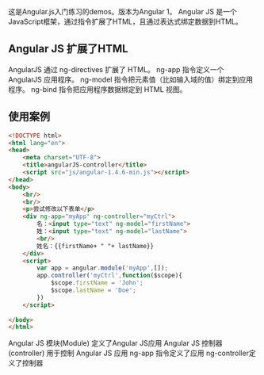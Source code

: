 这是Angular.js入门练习的demos。版本为Angular 1。
Angular JS 是一个JavaScript框架，通过指令扩展了HTML，且通过表达式绑定数据到HTML。

## Angular JS 扩展了HTML
AngularJS 通过 ng-directives 扩展了 HTML。
ng-app 指令定义一个 AngularJS 应用程序。
ng-model 指令把元素值（比如输入域的值）绑定到应用程序。
ng-bind 指令把应用程序数据绑定到 HTML 视图。

## 使用案例

```html
<!DOCTYPE html>
<html lang="en">
<head>
	<meta charset="UTF-8">
	<title>angularJS-controller</title>
	<script src="js/angular-1.4.6-min.js"></script>
</head>
<body>
 	<br/>
 	<br/>
	<p>尝试修改以下表单</p>
	<div ng-app="myApp" ng-controller="myCtrl">
		名：<input type="text" ng-model="firstName">
		姓：<input type="text" ng-model="lastName">
		<br/>
		姓名：{{firstName+ " "+ lastName}}
	</div>
	<script>
		var app = angular.module('myApp',[]);
		app.controller('myCtrl',function($scope){
			$scope.firstName = 'John';
			$scope.lastName = 'Doe';
		})
	</script>
	
</body>
</html>
```
Angular JS 模块(Module) 定义了Angular JS应用
Angular JS 控制器(controller) 用于控制 Angular JS 应用
ng-app 指令定义了应用
ng-controller定义了控制器